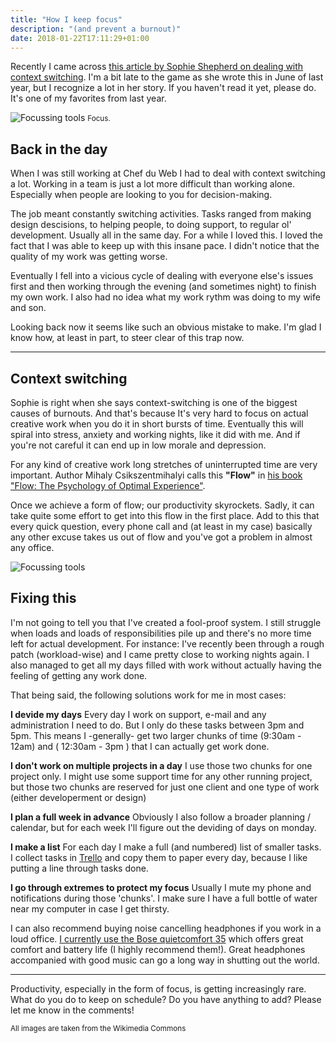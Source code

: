 ```yaml
---
title: "How I keep focus"
description: "(and prevent a burnout)"
date: 2018-01-22T17:11:29+01:00
---
```


Recently I came across [this article by Sophie Shepherd on dealing with context switching](http://sophieshepherd.com/2017/06/14/learning-to-be-chill.html). I'm a bit late to the game as she wrote this in June of last year, but I recognize a lot in her story. If you haven't read it yet, please do. It's one of my favorites from last year.

![Focussing tools](/images/focus.jpg)
<small class="caption">Focus.</small>

## Back in the day
When I was still working at Chef du Web I had to deal with context switching a lot. Working in a team is just a lot more difficult than working alone. Especially when people are looking to you for decision-making. 

The job meant constantly switching activities. Tasks ranged from making design descisions, to helping people, to doing support, to regular ol' development. Usually all in the same day. For a while I loved this. I loved the fact that I was able to keep up with this insane pace. I didn't notice that the quality of my work was getting worse.

Eventually I fell into a vicious cycle of dealing with everyone else's issues first and then working through the evening (and sometimes night) to finish my own work. I also had no idea what my work rythm was doing to my wife and son.

Looking back now it seems like such an obvious mistake to make. I'm glad I know how, at least in part, to steer clear of this trap now.

---

## Context switching

Sophie is right when she says context-switching is one of the biggest causes of burnouts. And that's because It's very hard to focus on actual creative work when you do it in short bursts of time. Eventually this will spiral into stress, anxiety and working nights, like it did with me. And if you're not careful it can end up in low morale and depression.

For any kind of creative work long stretches of uninterrupted time are very important. Author Mihaly Csikszentmihalyi calls this __"Flow"__ in [his book "Flow: The Psychology of Optimal Experience"](https://www.amazon.com/Flow-Psychology-Experience-Mihaly-Csikszentmihalyi/dp/0061339202/ref=sr_1_1?s=books&ie=UTF8&qid=1321428692&sr=1-1). 

Once we achieve a form of flow; our productivity skyrockets. Sadly, it can take quite some effort to get into this flow in the first place. Add to this that every quick question, every phone call and (at least in my case) basically any other excuse takes us out of flow and you've got a problem in almost any office.

![Focussing tools](/images/focus2.jpg)

## Fixing this

I'm not going to tell you that I've created a fool-proof system. I still struggle when loads and loads of responsibilities pile up and there's no more time left for actual development. For instance: I've recently been through a rough patch (workload-wise) and I came pretty close to working nights again. I also managed to get all my days filled with work without actually having the feeling of getting any work done.

That being said, the following solutions work for me in most cases:

**I devide my days**
Every day I work on support, e-mail and any administration I need to do. But I only do these tasks between 3pm and 5pm. This means I -generally- get two larger chunks of time (9:30am - 12am) and ( 12:30am - 3pm ) that I can actually get work done.

**I don't work on multiple projects in a day**
I use those two chunks for one project only. I might use some support time for any other running project, but those two chunks are reserved for just one client and one type of work (either developerment or design)

**I plan a full week in advance**
Obviously I also follow a broader planning / calendar, but for each week I'll figure out the deviding of days on monday.

**I make a list**
For each day I make a full (and numbered) list of smaller tasks. I collect tasks in [Trello](https://trello.com) and copy them to paper every day, because I like putting a line through tasks done.

**I go through extremes to protect my focus**
Usually I mute my phone and notifications during those 'chunks'. I make sure I have a full bottle of water near my computer in case I get thirsty. 

I can also recommend buying noise cancelling headphones if you work in a loud office. [I currently use the Bose quietcomfort 35](https://www.bose.com/en_us/products/headphones/over_ear_headphones/quietcomfort-35-wireless-ii.html#v=qc35_ii_black) which offers great comfort and battery life (I highly recommend them!). Great headphones accompanied with good music can go a long way in shutting out the world. 

--- 

Productivity, especially in the form of focus, is getting increasingly rare. What do you do to keep on schedule? Do you have anything to add? Please let me know in the comments!

<small class="caption">All images are taken from the Wikimedia Commons</small>